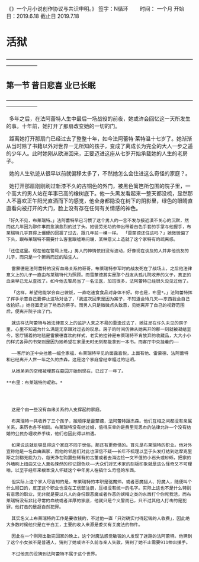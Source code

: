 

《》一个月小说创作协议与共识申明。》
签字：N循环        时间： 一个月 
开始日：2019.6.18		截止日 2019.7.18









# **活狱**



——————————————————————————————————————————
## 第一节 **昔日悲喜 业已长眠**
——————————————————————————————————————————

 

  多年之后，在法阿蕾特人生中最后一场战役的前夜，她或许会回忆这一天所发生的事。十年前，她打开了那扇改变她的一切的门。

  距离她打开那扇门已经过去了整整十年，如今法阿蕾特·莱特温十七岁了。她渐渐从当时除了书籍以外对世界一无所知的孩子，变成了离成长为完全的大人一步之遥的少年人。此时她刚从欧洲回来，正要迈进这座从七岁开始承载她的人生的老房子。

  她的人生轨迹从很早以前就偏移太多了，不然她怎么会住进这么奇怪的家庭？。



  她打开那扇刚刚刷过新漆不久的古铜色的外门，被黑色篱笆所包围的院子里，一个高大的男人站在年事已高的橡树底下。他一头黑发看起来一整天都没梳，显然那人不喜欢正午阳光直洒而下的感觉，他全身都隐没在树下的阴影里，绿色的眼睛直直看向被打开的大门，脸上没有存在任何有关情感的神色。

	「好久不见，布莱瑞特。」法阿蕾特早已习惯了这个男人的一言不发与接近漠不关心的沉默，然而这几年因为那件事而愈演愈烈的过了头。她徒劳无功的伸出带着白色手套的手掌与他握手，布莱瑞特几乎算得上僵硬的回握了过去，跟几年前一模一样。 「雷蒙德还住这吗？」她微微偏了下头，跟布莱瑞特不需要什么客套跟嘘寒问暖，某种意义上造就了这个家特有的疏离感。
	
	「还住这里。现在他在警局上班。」男人的神情依旧没有波动，好像现在谈及的人并非他战友的儿子，而只是一个擦肩而过的陌生人。
	
	  雷蒙德是法阿蕾特的没有血缘关系的哥哥，布莱瑞特参军时的战友死在了战场上，之后他法律意义上的儿子一直由布莱瑞特代为照顾。而雷蒙德其实是那个战友从孤儿院收养的义子，真正的血亲早已无从查找了。如今他去警局当了一名法医，加班很多，法阿蕾特已经很久没见过他了。
	
	  「这样，希望他能学会自己做饭，一直吃速食食品对身体不好。你也是，布里*。」法阿蕾特挥了挥手示意自己要停止这场对话了，「我这次回来是因为案子，不知道会待几天——东西我会自己收拾好。」她径直走进了熟悉的房子。而男人只是微微点头致意，见她离开了自己的视野范围后，便离开院子出了门。
	
	  就这样法阿蕾特与她法律意义上的监护人来之不易的重逢过去了，她驻足在许久未见的房子里，心里不知道为什么满是无奈跟对过去的叹息。房子的时间仿佛从她离开的那一刻就被凝结至今，客厅铺着的地毯是雷蒙德喜欢的样式，老实的挂钟是布莱瑞特不肯放弃的收藏品，大大小小的样式各异的书架则是因为她希望在家里无时无刻都能拿到一本书。而客厅中央挂着的——
	
	  ——客厅的正中央挂着一幅全家福，布莱瑞特罕见的面露喜悦，上面有他、雷蒙德、法阿蕾特和已经离开人世一年之久的杰森。这是这个家庭曾经幸福过的证明。
	
	  从她弟弟的空棺被埋葬在墓园开始到现在，已过了一年了。
	
	**布里：布莱瑞特的昵称。*
	
	
	
	
	  这是个由一些没有血缘关系的人支撑起的家庭。
	  
	  布莱瑞特一共收养了三个孩子，按顺序是雷蒙德，法阿蕾特跟杰森。他们互相之间都没有亲属关系，来历也各不相同。布莱瑞特没有结过婚，值得庆幸的是费里克思市的法律允许一个没有结婚的公民办理收养手续，他们也因此得以相遇。
	
	  如果说这就足够显得这个家庭不同于世俗，那还有更奇怪的。首先是布莱瑞特的职业。他对外宣称他是一名自由画家，而他的邻居们对此也深信不疑——长年不梳理以至于头发打结到达摩克里斯之剑都无能为力，每天净在购置些稀有的古董或者去海边捡一文不值的小石头或砂砾，把家的外墙刷上扭曲又让人莫名悚然的印记跟色块——大众们对艺术家的刻板印象就是这么怪奇又不可理喻，以至于经年来根本没人怀疑这个中年男人在搞什么奇怪的东西。
	
	  但实际上这个家人尽皆知的是，布莱瑞特的本职是驱魔师。或者恶魔猎人、狩魔人，随便叫个什么顺口的，反正这个职业也没在工信部注册，压根没有统一的名字。实际上这也不是什么特别有意思的职业，无非就是要以凡人的身份跟恶魔或者作恶的妖精之类的东西打个你死我活，而布莱瑞特没有非比寻常的血统或者浑厚的家底，他就只是个义警而已，只不过其他人打击的是犯罪，他打击的是超自然犯罪。
	
	  其实名义上布莱瑞特的工作是要收钱的，不过他一直「只对确实付得起钱的人收费」，因此绝大多数时候他只是在干白工，主要的收入来源是委买有关魔法的物件。
	
	  因此在一个刚刚出勤完回家的晚上，这个对魔法感觉敏锐的人发现了迷路的法阿蕾特。他猜到了这个小女孩不是普通人，猜到了她或许不久前与亲人失散，猜到了她不止需要911伸出援手。
	  
	  不过他真的没猜到法阿蕾特不属于这个世界。
	
	

